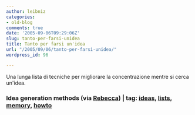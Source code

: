 ```yaml
---
author: leibniz
categories:
- old-blog
comments: true
date: '2005-09-06T09:29:06Z'
slug: tanto-per-farsi-unidea
title: Tanto per farsi un'idea
url: "/2005/09/06/tanto-per-farsi-unidea/"
wordpress_id: 96

---
```

Una lunga lista di tecniche per migliorare la concentrazione mentre si cerca un'idea.  



### Idea generation methods (via [Rebecca](http://www.rebeccablood.net/)) | tag: [ideas](http://www.technorati.com/tags/ideas), [lists](http://www.technorati.com/tags/lists), [memory](http://www.technorati.com/tags/memory), [howto](http://www.technorati.com/tags/howto)
